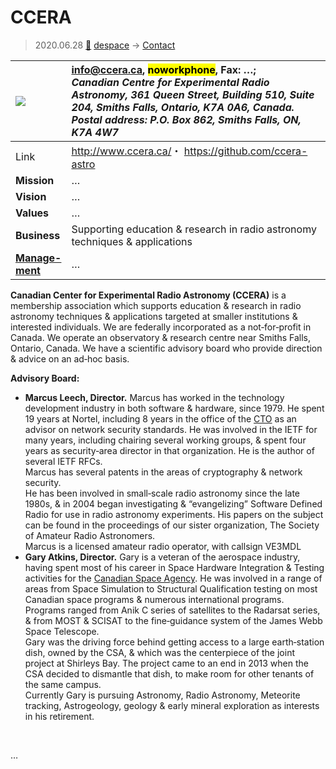 # CCERA
> 2020.06.28 [🚀](../index/index.md) [despace](index.md) → [Contact](contact.md)

|[![](f/con/c/ccera_logo1_thumb.jpg)](f/con/c/ccera_logo1.png)|<info@ccera.ca>, <mark>noworkphone</mark>, Fax: …;<br> *Canadian Centre for Experimental Radio Astronomy, 361 Queen Street, Building 510, Suite 204, Smiths Falls, Ontario, K7A 0A6, Canada. Postal address: P.O. Box 862, Smiths Falls, ON, K7A 4W7*|
|:--|:--|
|Link|<http://www.ccera.ca/>・ <https://github.com/ccera-astro>|
|**Mission**|…|
|**Vision**|…|
|**Values**|…|
|**Business**|Supporting education & research in radio astronomy techniques & applications|
|**[Manage-<br>ment](mgmt.md)**|…|

**Canadian Center for Experimental Radio Astronomy (CCERA)** is a membership association which supports education & research in radio astronomy techniques & applications targeted at smaller institutions & interested individuals. We are federally incorporated as a not‑for‑profit in Canada. We operate an observatory & research centre near Smiths Falls, Ontario, Canada. We have a scientific advisory board who provide direction & advice on an ad‑hoc basis.

**Advisory Board:**

   - **Marcus Leech, Director.** Marcus has worked in the technology development industry in both software & hardware, since 1979. He spent 19 years at Nortel, including 8 years in the office of the [CTO](mgmt.md) as an advisor on network security standards. He was involved in the IETF for many years, including chairing several working groups, & spent four years as security‑area director in that organization. He is the author of several IETF RFCs.<br> Marcus has several patents in the areas of cryptography & network security.<br> He has been involved in small‑scale radio astronomy since the late 1980s, & in 2004 began investigating & “evangelizing” Software Defined Radio for use in radio astronomy experiments. His papers on the subject can be found in the proceedings of our sister organization, The Society of Amateur Radio Astronomers.<br> Marcus is a licensed amateur radio operator, with callsign VE3MDL
   - **Gary Atkins, Director.** Gary is a veteran of the aerospace industry, having spent most of his career in Space Hardware Integration & Testing activities for the [Canadian Space Agency](zz_csa.md). He was involved in a range of areas from Space Simulation to Structural Qualification testing on most Canadian space programs & numerous international programs.<br> Programs ranged from Anik C series of satellites to the Radarsat series, & from MOST & SCISAT to the fine‑guidance system of the James Webb Space Telescope.<br> Gary was the driving force behind getting access to a large earth‑station dish, owned by the CSA, & which was the centerpiece of the joint project at Shirleys Bay. The project came to an end in 2013 when the CSA decided to dismantle that dish, to make room for other tenants of the same campus.<br> Currently Gary is pursuing Astronomy, Radio Astronomy, Meteorite tracking, Astrogeology, geology & early mineral exploration as interests in his retirement.

<p style="page-break-after:always"> </p>

…
